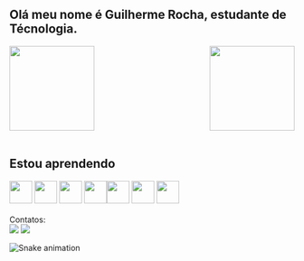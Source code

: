 ## Olá meu nome é Guilherme Rocha, estudante de Técnologia.
  
<div>
  
  <img  height="150em" src="https://github-readme-stats.vercel.app/api?username=GuilhermeRocha13&show_icons=true&theme=darcula&include_all_commits=true&count_private=true"/>
  <img align="right" height="150em" src="https://github-readme-stats.vercel.app/api/top-langs/?username=GuilhermeRocha13&layout=compact&langs_count=16&theme=darcula"/>
</div>
<br>

## Estou aprendendo
<div align="left">
<img src="https://cdn.jsdelivr.net/gh/devicons/devicon/icons/mysql/mysql-original.svg" width="40" heigth="40">  
<img src="https://cdn.jsdelivr.net/gh/devicons/devicon/icons/php/php-original.svg"  width="40" heigth="40">          
<img src="https://cdn.jsdelivr.net/gh/devicons/devicon/icons/javascript/javascript-original.svg" width="40" height="40" margin="5">
<img src="https://cdn.jsdelivr.net/gh/devicons/devicon/icons/csharp/csharp-original.svg" width="40" heigth="40"><img src="https://cdn.jsdelivr.net/gh/devicons/devicon/icons/html5/html5-original.svg" width="40" height="40">
<img src="https://cdn.jsdelivr.net/gh/devicons/devicon/icons/css3/css3-original.svg" width="40" height="40">
<img src="https://cdn.jsdelivr.net/gh/devicons/devicon/icons/bootstrap/bootstrap-original.svg" width="40" height="40">
</div>

<br>
Contatos:
<br>
<a href = "mailto:guilhermeapenas.2006@gmail.com"><img src="https://img.shields.io/badge/-Gmail-%23333?style=for-the-badge&logo=gmail&logoColor=dark" target="_blank"></a> <a href="https://www.linkedin.com/in/guilherme-henrique-3636b1217/" target="_blank"><img src="https://img.shields.io/badge/-LinkedIn-%230077B5?style=for-the-badge&logo=linkedin&logoColor=white" target="_blank"></a> 

![Snake animation](https://github.com/LuigiGF/LuigiGF/blob/output/github-contribution-grid-snake.svg)
          
          
          
          
          
